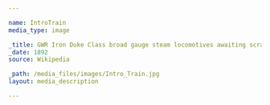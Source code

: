 ```yaml
--- 

name: IntroTrain
media_type: image

_title: GWR Iron Duke Class broad gauge steam locomotives awaiting scrapping after broad gauge was abolished in 1892
_date: 1892
source: Wikipedia

_path: /media_files/images/Intro_Train.jpg 
layout: media_description

--- 
```

